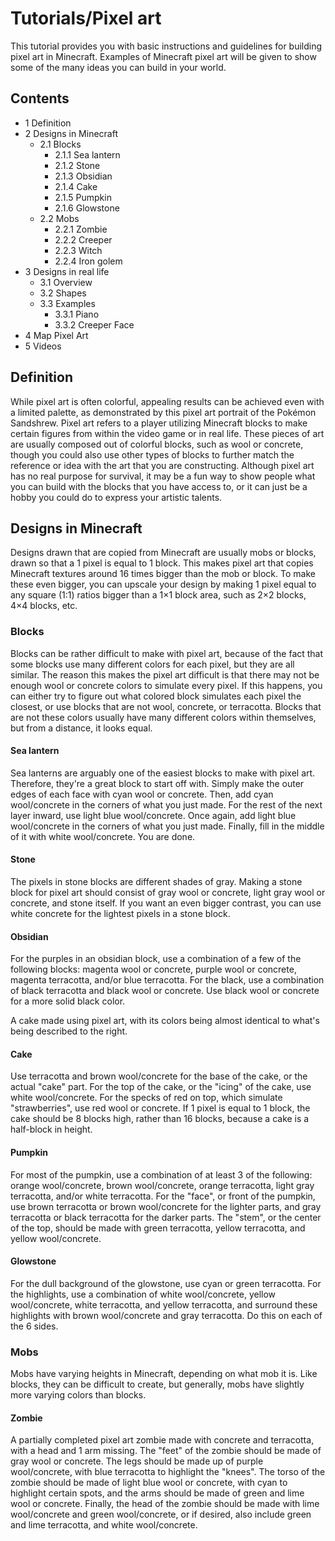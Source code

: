 # Tutorials/Pixel art
This tutorial provides you with basic instructions and guidelines for building pixel art in Minecraft. Examples of Minecraft pixel art will be given to show some of the many ideas you can build in your world. 

## Contents
- 1 Definition
- 2 Designs in Minecraft
	- 2.1 Blocks
		- 2.1.1 Sea lantern
		- 2.1.2 Stone
		- 2.1.3 Obsidian
		- 2.1.4 Cake
		- 2.1.5 Pumpkin
		- 2.1.6 Glowstone
	- 2.2 Mobs
		- 2.2.1 Zombie
		- 2.2.2 Creeper
		- 2.2.3 Witch
		- 2.2.4 Iron golem
- 3 Designs in real life
	- 3.1 Overview
	- 3.2 Shapes
	- 3.3 Examples
		- 3.3.1 Piano
		- 3.3.2 Creeper Face
- 4 Map Pixel Art
- 5 Videos

## Definition
While pixel art is often colorful, appealing results can be achieved even with a limited palette, as demonstrated by this pixel art portrait of the Pokémon Sandshrew.
Pixel art refers to a player utilizing Minecraft blocks to make certain figures from within the video game or in real life. These pieces of art are usually composed out of colorful blocks, such as wool or concrete, though you could also use other types of blocks to further match the reference or idea with the art that you are constructing. Although pixel art has no real purpose for survival, it may be a fun way to show people what you can build with the blocks that you have access to, or it can just be a hobby you could do to express your artistic talents. 

## Designs in Minecraft
Designs drawn that are copied from Minecraft are usually mobs or blocks, drawn so that a 1 pixel is equal to 1 block. This makes pixel art that copies Minecraft textures around 16 times bigger than the mob or block. To make these even bigger, you can upscale your design by making 1 pixel equal to any square (1:1) ratios bigger than a 1×1 block area, such as 2×2 blocks, 4×4 blocks, etc. 

### Blocks
Blocks can be rather difficult to make with pixel art, because of the fact that some blocks use many different colors for each pixel, but they are all similar. The reason this makes the pixel art difficult is that there may not be enough wool or concrete colors to simulate every pixel. If this happens, you can either try to figure out what colored block simulates each pixel the closest, or use blocks that are not wool, concrete, or terracotta. Blocks that are not these colors usually have many different colors within themselves, but from a distance, it looks equal.

#### Sea lantern
Sea lanterns are arguably one of the easiest blocks to make with pixel art. Therefore, they're a great block to start off with. Simply make the outer edges of each face with cyan wool or concrete. Then, add cyan wool/concrete in the corners of what you just made. For the rest of the next layer inward, use light blue wool/concrete. Once again, add light blue wool/concrete in the corners of what you just made. Finally, fill in the middle of it with white wool/concrete. You are done.

#### Stone
The pixels in stone blocks are different shades of gray. Making a stone block for pixel art should consist of gray wool or concrete, light gray wool or concrete, and stone itself. If you want an even bigger contrast, you can use white concrete for the lightest pixels in a stone block.

#### Obsidian
For the purples in an obsidian block, use a combination of a few of the following blocks: magenta wool or concrete, purple wool or concrete, magenta terracotta, and/or blue terracotta. For the black, use a combination of black terracotta and black wool or concrete. Use black wool or concrete for a more solid black color.

A cake made using pixel art, with its colors being almost identical to what's being described to the right.
#### Cake
Use terracotta and brown wool/concrete for the base of the cake, or the actual "cake" part. For the top of the cake, or the "icing" of the cake, use white wool/concrete. For the specks of red on top, which simulate "strawberries", use red wool or concrete. If 1 pixel is equal to 1 block, the cake should be 8 blocks high, rather than 16 blocks, because a cake is a half-block in height.

#### Pumpkin
For most of the pumpkin, use a combination of at least 3 of the following: orange wool/concrete, brown wool/concrete, orange terracotta, light gray terracotta, and/or white terracotta. For the "face", or front of the pumpkin, use brown terracotta or brown wool/concrete for the lighter parts, and gray terracotta or black terracotta for the darker parts. The "stem", or the center of the top, should be made with green terracotta, yellow terracotta, and yellow wool/concrete.

#### Glowstone
For the dull background of the glowstone, use cyan or green terracotta. For the highlights, use a combination of white wool/concrete, yellow wool/concrete, white terracotta, and yellow terracotta, and surround these highlights with brown wool/concrete and gray terracotta. Do this on each of the 6 sides.

### Mobs
Mobs have varying heights in Minecraft, depending on what mob it is. Like blocks, they can be difficult to create, but generally, mobs have slightly more varying colors than blocks.

#### Zombie
A partially completed pixel art zombie made with concrete and terracotta, with a head and 1 arm missing.
The "feet" of the zombie should be made of gray wool or concrete. The legs should be made up of purple wool/concrete, with blue terracotta to highlight the "knees". The torso of the zombie should be made of light blue wool or concrete, with cyan to highlight certain spots, and the arms should be made of green and lime wool or concrete. Finally, the head of the zombie should be made with lime wool/concrete and green wool/concrete, or if desired, also include green and lime terracotta, and white wool/concrete.

